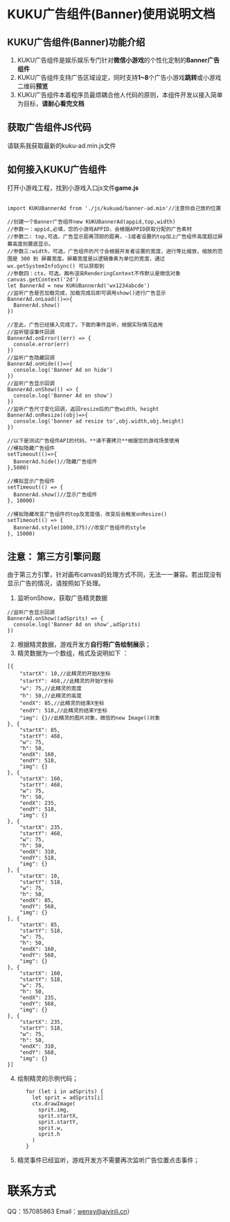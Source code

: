# KUKU广告组件(Banner)使用说明文档

## KUKU广告组件(Banner)功能介绍

1. KUKU广告组件是娱乐娱乐专门针对**微信小游戏**的个性化定制的**Banner广告组件**
1. KUKU广告组件支持广告区域设定，同时支持**1~8**个广告小游戏**跳转**或小游戏二维码**预览**
1. KUKU广告组件本着程序员最烦耦合他人代码的原则，本组件开发以接入简单为目标，**请耐心看完文档**

## 获取广告组件JS代码
请联系我获取最新的kuku-ad.min.js文件

## 如何接入KUKU广告组件

打开小游戏工程，找到小游戏入口js文件**game.js**

```

import KUKUBannerAd from './js/kukuad/banner-ad.min'//注意你自己放的位置

//创建一个Banner广告组件new KUKUBannerAd(appid,top,width)
//参数一：appid,必填，您的小游戏APPID，会根据APPID获取分配的广告素材
//参数二: top,可选，广告显示距离顶部的距离，-1或者设置的top加上广告组件高度超过屏幕高度则置底显示。
//参数三:width，可选，广告组件的尺寸会根据开发者设置的宽度，进行等比缩放，缩放的范围是 300 到 屏幕宽度。屏幕宽度是以逻辑像素为单位的宽度，通过 wx.getSystemInfoSync() 可以获取到
//参数四：ctx，可选，画布渲染RenderingContext不传默认是微信对象canvas.getContext('2d')
let BannerAd = new KUKUBannerAd('wx1234abcde')
//监听广告是否加载完成，加载完成后即可调用show()进行广告显示
BannerAd.onLoad(()=>{
  BannerAd.show()
})

//至此，广告已经接入完成了。下面的事件监听，根据实际情况选用
//监听错误事件回调
BannerAd.onError((err) => {
  console.error(err)
})
//监听广告隐藏回调
BannerAd.onHide(()=>{
  console.log('Banner Ad on hide')
})
//监听广告显示回调
BannerAd.onShow(() => {
  console.log('Banner Ad on show')
})
//监听广告尺寸变化回调，返回resize后的广告width、height
BannerAd.onResize((obj)=>{
  console.log('banner ad resize to',obj.width,obj.height)
})

//以下是测试广告组件API的代码，**请不要拷贝**根据您的游戏场景使用
//模拟隐藏广告组件
setTimeout(()=>{
  BannerAd.hide()//隐藏广告组件
},5000)

//模拟显示广告组件
setTimeout(() => {
  BannerAd.show()//显示广告组件
}, 10000)

//模拟隐藏改变广告组件的top及宽度值，改变后会触发onResize()
setTimeout(() => {
  BannerAd.style(1000,375)//改变广告组件的style
}, 15000)
```




## 注意： 第三方引擎问题

由于第三方引擎，针对画布canvas的处理方式不同，无法一一兼容。若出现没有显示广告的情况，请按照如下处理。

1. 监听onShow，获取广告精灵数据
```
//监听广告显示回调
BannerAd.onShow((adSprits) => {
  console.log('Banner Ad on show',adSprits)
})
```
2. 根据精灵数据，游戏开发方**自行将广告绘制展示**；
3. 精灵数据为一个数组，格式及说明如下 ：

```
[{
	"startX": 10,//此精灵的开始X坐标
	"startY": 468,//此精灵的开始Y坐标
	"w": 75,//此精灵的宽度
	"h": 50,//此精灵的高度
	"endX": 85,//此精灵的结束X坐标
	"endY": 518,//此精灵的结束Y坐标
	"img": {}//此精灵的图片对象，微信的new Image()对象
}, {
	"startX": 85,
	"startY": 468,
	"w": 75,
	"h": 50,
	"endX": 160,
	"endY": 518,
	"img": {}
}, {
	"startX": 160,
	"startY": 468,
	"w": 75,
	"h": 50,
	"endX": 235,
	"endY": 518,
	"img": {}
}, {
	"startX": 235,
	"startY": 468,
	"w": 75,
	"h": 50,
	"endX": 310,
	"endY": 518,
	"img": {}
}, {
	"startX": 10,
	"startY": 518,
	"w": 75,
	"h": 50,
	"endX": 85,
	"endY": 568,
	"img": {}
}, {
	"startX": 85,
	"startY": 518,
	"w": 75,
	"h": 50,
	"endX": 160,
	"endY": 568,
	"img": {}
}, {
	"startX": 160,
	"startY": 518,
	"w": 75,
	"h": 50,
	"endX": 235,
	"endY": 568,
	"img": {}
}, {
	"startX": 235,
	"startY": 518,
	"w": 75,
	"h": 50,
	"endX": 310,
	"endY": 568,
	"img": {}
}]
```
4. 绘制精灵的示例代码；
```
      for (let i in adSprits) {
        let sprit = adSprits[i]
        ctx.drawImage(
          sprit.img,
          sprit.startX,
          sprit.startY,
          sprit.w,
          sprit.h
        ) 
      }
```
5. 精灵事件已经监听，游戏开发方不需要再次监听广告位置点击事件；
# 联系方式

QQ：157085863 
Email：wenxy@aiyinli.cn）

